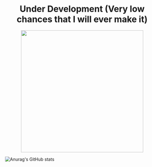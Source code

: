 <h1 align="center">
  Under Development (Very low chances that I will ever make it) 
</h1>

<p align="center">
  <img src= "https://gifdb.com/images/high/hacker-with-black-mask-0ghpmuaehzhd6e17.webp", height = "400">
</p>

![Anurag's GitHub stats](https://github-readme-stats.vercel.app/api?username=PythonHacker24&show_icons=true&theme=dark)
